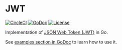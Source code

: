 # JWT

[![CircleCI](https://circleci.com/gh/opinary/jwt.svg?style=shield)](https://circleci.com/gh/opinary/jwt)
[![GoDoc](http://img.shields.io/badge/GoDoc-reference-blue.svg?style=flat)](https://godoc.org/github.com/opinary/jwt)
[![License](http://img.shields.io/badge/license-Apache2-blue.svg?style=flat)](/LICENSE)


Implementation of [JSON Web Token (JWT)](https://tools.ietf.org/html/rfc7519)
in Go.


See [examples section in
GoDoc](https://godoc.org/github.com/opinary/jwt#pkg-examples) to learn how to
use it.
